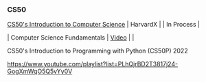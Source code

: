 ### CS50

[CS50's Introduction to Computer Science](https://www.edx.org/es/course/cs50s-introduction-to-computer-science) | HarvardX | | In Process |

| Computer Science Fundamentals | [Video](https://www.youtube.com/playlist?list=PLhQjrBD2T382_R182iC2gNZI9HzWFMC_8) | |

CS50's Introduction to Programming with Python (CS50P) 2022

https://www.youtube.com/playlist?list=PLhQjrBD2T3817j24-GogXmWqO5Q5vYy0V
